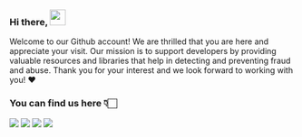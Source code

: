 <!-- Animated 3D Emojis are from Microsoft Fluent Emoji Library: https://github.com/microsoft/fluentui-emoji (MIT License)-->
### Hi there, <img src="https://user-images.githubusercontent.com/91392083/191121141-db352496-27e2-46d6-923c-6bee904bdb8b.png" valign="center" width=28 height=28>

<!-- This is a README file... You should **always** read the README file... Otherwise the README will be sad... And what would you have to commit to fix that? -->

Welcome to our Github account! We are thrilled that you are here and appreciate your visit. Our mission is to support developers by providing valuable resources and libraries that help in detecting and preventing fraud and abuse. Thank you for your interest and we look forward to working with you! ❤️


### You can find us here 👇🏻

[![](https://img.shields.io/badge/GitHub-100000?style=for-the-badge&logo=github&logoColor=white)](https://github.com/greipio)
[![](https://img.shields.io/badge/Visual_Studio_Code-0078D4?style=for-the-badge&logo=visual%20studio%20code&logoColor=white)](https://marketplace.visualstudio.com/publishers/greipio)
[![](https://img.shields.io/badge/Postman-FF6C37?style=for-the-badge&logo=Postman&logoColor=white)](https://app.getpostman.com/run-collection/10002119-6f52ce9f-b70b-4d72-bc7a-e262165cda30?action=collection%2Ffork&collection-url=entityId%3D10002119-6f52ce9f-b70b-4d72-bc7a-e262165cda30%26entityType%3Dcollection%26workspaceId%3Ddf7810f8-5bfe-4ad1-8df8-75611bfc15d9)
[![](https://img.shields.io/badge/npm-CB3837?style=for-the-badge&logo=npm&logoColor=white)](https://www.npmjs.com/org/greip.io)
